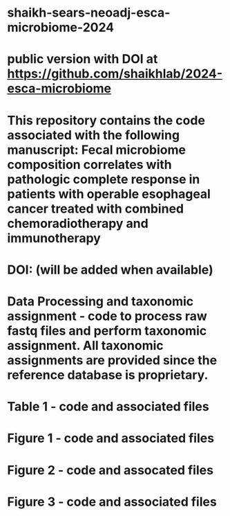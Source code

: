 # shaikh-sears-neoadj-esca-microbiome-2024
# public version with DOI at https://github.com/shaikhlab/2024-esca-microbiome

# This repository contains the code associated with the following manuscript: Fecal microbiome composition correlates with pathologic complete response in patients with operable esophageal cancer treated with combined chemoradiotherapy and immunotherapy

# DOI: (will be added when available)

# Data Processing and taxonomic assignment - code to process raw fastq files and perform taxonomic assignment. All taxonomic assignments are provided since the reference database is proprietary. 
# Table 1 - code and associated files
# Figure 1 - code and associated files
# Figure 2 - code and assocated files
# Figure 3 - code and associated files
